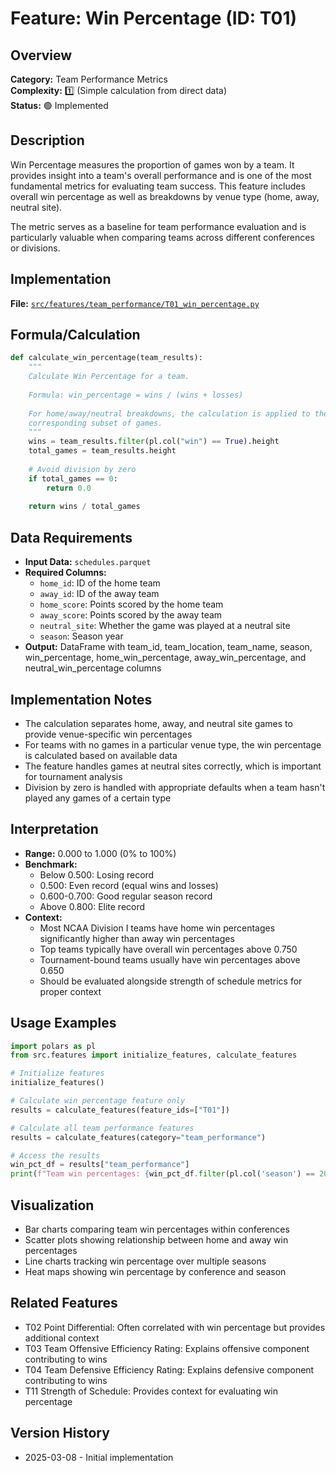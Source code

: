 # Feature: Win Percentage (ID: T01)

## Overview
**Category:** Team Performance Metrics  
**Complexity:** 1️⃣ (Simple calculation from direct data)  
**Status:** 🟢 Implemented

## Description
Win Percentage measures the proportion of games won by a team. It provides insight into a team's overall performance and is one of the most fundamental metrics for evaluating team success. This feature includes overall win percentage as well as breakdowns by venue type (home, away, neutral site).

The metric serves as a baseline for team performance evaluation and is particularly valuable when comparing teams across different conferences or divisions.

## Implementation
**File:** [`src/features/team_performance/T01_win_percentage.py`](../../../src/features/team_performance/T01_win_percentage.py)

## Formula/Calculation
```python
def calculate_win_percentage(team_results):
    """
    Calculate Win Percentage for a team.
    
    Formula: win_percentage = wins / (wins + losses)
    
    For home/away/neutral breakdowns, the calculation is applied to the
    corresponding subset of games.
    """
    wins = team_results.filter(pl.col("win") == True).height
    total_games = team_results.height
    
    # Avoid division by zero
    if total_games == 0:
        return 0.0
    
    return wins / total_games
```

## Data Requirements
- **Input Data:** `schedules.parquet`
- **Required Columns:** 
  - `home_id`: ID of the home team
  - `away_id`: ID of the away team
  - `home_score`: Points scored by the home team
  - `away_score`: Points scored by the away team
  - `neutral_site`: Whether the game was played at a neutral site
  - `season`: Season year
- **Output:** DataFrame with team_id, team_location, team_name, season, win_percentage, home_win_percentage, away_win_percentage, and neutral_win_percentage columns

## Implementation Notes
- The calculation separates home, away, and neutral site games to provide venue-specific win percentages
- For teams with no games in a particular venue type, the win percentage is calculated based on available data
- The feature handles games at neutral sites correctly, which is important for tournament analysis
- Division by zero is handled with appropriate defaults when a team hasn't played any games of a certain type

## Interpretation
- **Range:** 0.000 to 1.000 (0% to 100%)
- **Benchmark:** 
  - Below 0.500: Losing record
  - 0.500: Even record (equal wins and losses)
  - 0.600-0.700: Good regular season record
  - Above 0.800: Elite record
- **Context:** 
  - Most NCAA Division I teams have home win percentages significantly higher than away win percentages
  - Top teams typically have overall win percentages above 0.750
  - Tournament-bound teams usually have win percentages above 0.650
  - Should be evaluated alongside strength of schedule metrics for proper context

## Usage Examples
```python
import polars as pl
from src.features import initialize_features, calculate_features

# Initialize features
initialize_features()

# Calculate win percentage feature only
results = calculate_features(feature_ids=["T01"])

# Calculate all team performance features
results = calculate_features(category="team_performance")

# Access the results
win_pct_df = results["team_performance"]
print(f"Team win percentages: {win_pct_df.filter(pl.col('season') == 2024).head()}")
```

## Visualization
- Bar charts comparing team win percentages within conferences
- Scatter plots showing relationship between home and away win percentages
- Line charts tracking win percentage over multiple seasons
- Heat maps showing win percentage by conference and season

## Related Features
- T02 Point Differential: Often correlated with win percentage but provides additional context
- T03 Team Offensive Efficiency Rating: Explains offensive component contributing to wins
- T04 Team Defensive Efficiency Rating: Explains defensive component contributing to wins
- T11 Strength of Schedule: Provides context for evaluating win percentage

## Version History
- 2025-03-08 - Initial implementation 